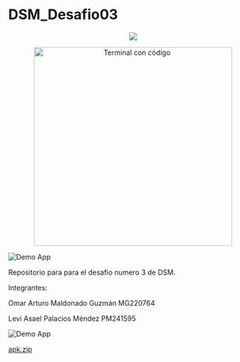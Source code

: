 # DSM_Desafio03
<p align="center">
 <img src="https://capsule-render.vercel.app/api?type=waving&color=0:aa00ff,100:00ccff&height=200&section=header&text=DESAFÍO%20%233&fontSize=40&fontColor=ffffff">
</p>

<p align="center">
  <img src="https://media.giphy.com/media/WFZvB7VIXBgiz3oDXE/giphy.gif" alt="Terminal con código" width="400"/>
</p>




![Demo App](https://user-images.githubusercontent.com/73097560/115834477-dbab4500-a447-11eb-908a-139a6edaec5c.gif)


Repositorio para para el desafio numero 3 de DSM.

Integrantes: 

Omar Arturo Maldonado Guzmán MG220764


Levi Asael Palacios Méndez PM241595

![Demo App](https://user-images.githubusercontent.com/73097560/115834477-dbab4500-a447-11eb-908a-139a6edaec5c.gif)


[apk.zip](https://github.com/user-attachments/files/23250229/apk.zip)
